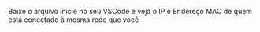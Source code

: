 Baixe o arquivo inicie no seu VSCode e veja o IP e Endereço MAC de quem está conectado à mesma rede que você
